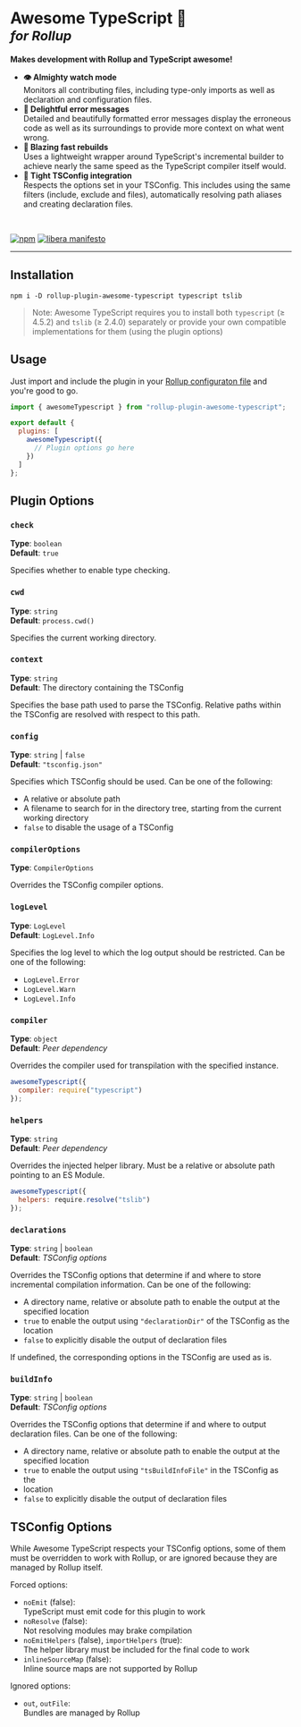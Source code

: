 <h1>
  Awesome TypeScript 🚀<br/>
  <sup><em>for Rollup</em></sup>
</h1>

**Makes development with Rollup and TypeScript awesome!**

- **👁️ Almighty watch mode**  
  Monitors all contributing files, including type-only imports as well as
  declaration and configuration files.
- **🦄 Delightful error messages**  
  Detailed and beautifully formatted error messages display the erroneous code
  as well as its surroundings to provide more context on what went wrong.
- **🏃 Blazing fast rebuilds**  
  Uses a lightweight wrapper around TypeScript's incremental builder to achieve
  nearly the same speed as the TypeScript compiler itself would.
- **🤝 Tight TSConfig integration**  
  Respects the options set in your TSConfig. This includes using the same
  filters (include, exclude and files), automatically resolving path aliases
  and creating declaration files.

<br>

[![npm](https://img.shields.io/npm/v/rollup-plugin-awesome-typescript)](https://npmjs.org/package/rollup-plugin-awesome-typescript)
[![libera manifesto](https://img.shields.io/badge/libera-manifesto-lightgrey.svg)](https://liberamanifesto.com)

---

## Installation

```
npm i -D rollup-plugin-awesome-typescript typescript tslib
```

> Note: Awesome TypeScript requires you to install both `typescript` (≥ 4.5.2)
> and `tslib` (≥ 2.4.0) separately or provide your own compatible
> implementations for them (using the plugin options)

## Usage

Just import and include the plugin in your
[Rollup configuraton file](https://www.rollupjs.org/guide/en/#configuration-files)
and you're good to go.

```javascript
import { awesomeTypescript } from "rollup-plugin-awesome-typescript";

export default {
  plugins: [
    awesomeTypescript({
      // Plugin options go here
    })
  ]
};
```

## Plugin Options

### `check`

**Type**: `boolean`  
**Default**: `true`

Specifies whether to enable type checking.

### `cwd`

**Type**: `string`  
**Default**: `process.cwd()`

Specifies the current working directory.

### `context`

**Type**: `string`  
**Default**: The directory containing the TSConfig

Specifies the base path used to parse the TSConfig. Relative paths within the
TSConfig are resolved with respect to this path.

### `config`

**Type**: `string` | `false`  
**Default**: `"tsconfig.json"`

Specifies which TSConfig should be used. Can be one of the following:

- A relative or absolute path
- A filename to search for in the directory tree, starting from the current
  working directory
- `false` to disable the usage of a TSConfig

### `compilerOptions`

**Type**: `CompilerOptions`

Overrides the TSConfig compiler options.

### `logLevel`

**Type**: `LogLevel`  
**Default**: `LogLevel.Info`

Specifies the log level to which the log output should be restricted. Can
be one of the following:

- `LogLevel.Error`
- `LogLevel.Warn`
- `LogLevel.Info`

### `compiler`

**Type**: `object`  
**Default**: _Peer dependency_

Overrides the compiler used for transpilation with the specified instance.

```javascript
awesomeTypescript({
  compiler: require("typescript")
});
```

### `helpers`

**Type**: `string`  
**Default**: _Peer dependency_

Overrides the injected helper library. Must be a relative or absolute path
pointing to an ES Module.

```javascript
awesomeTypescript({
  helpers: require.resolve("tslib")
});
```

### `declarations`

**Type**: `string` | `boolean`  
**Default**: _TSConfig options_

Overrides the TSConfig options that determine if and where to store
incremental compilation information. Can be one of the following:

- A directory name, relative or absolute path to enable the output at the
  specified location
- `true` to enable the output using `"declarationDir"` of the TSConfig as the
  location
- `false` to explicitly disable the output of declaration files

If undefined, the corresponding options in the TSConfig are used as is.

### `buildInfo`

**Type**: `string` | `boolean`  
**Default**: _TSConfig options_

Overrides the TSConfig options that determine if and where to output
declaration files. Can be one of the following:

- A directory name, relative or absolute path to enable the output at the
  specified location
- `true` to enable the output using `"tsBuildInfoFile"` in the TSConfig as the
- location
- `false` to explicitly disable the output of declaration files

## TSConfig Options

While Awesome TypeScript respects your TSConfig options, some of them must be
overridden to work with Rollup, or are ignored because they are managed by
Rollup itself.

Forced options:

- `noEmit` (false):  
  TypeScript must emit code for this plugin to work
- `noResolve` (false):  
  Not resolving modules may brake compilation
- `noEmitHelpers` (false), `importHelpers` (true):  
  The helper library must be included for the final code to work
- `inlineSourceMap` (false):  
  Inline source maps are not supported by Rollup

Ignored options:

- `out`, `outFile`:  
  Bundles are managed by Rollup
